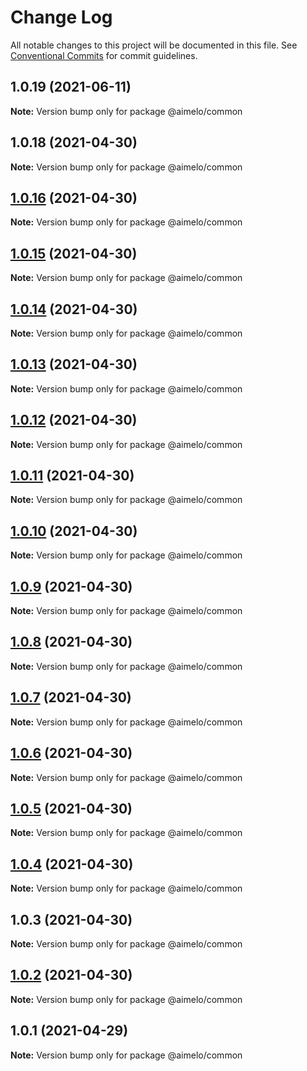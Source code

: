 # Change Log

All notable changes to this project will be documented in this file.
See [Conventional Commits](https://conventionalcommits.org) for commit guidelines.

## 1.0.19 (2021-06-11)

**Note:** Version bump only for package @aimelo/common





## 1.0.18 (2021-04-30)

**Note:** Version bump only for package @aimelo/common





## [1.0.16](https://github.com/grolea/aimelo-nest/compare/@aimelo/common@1.0.15...@aimelo/common@1.0.16) (2021-04-30)

**Note:** Version bump only for package @aimelo/common





## [1.0.15](https://github.com/grolea/aimelo-nest/compare/@aimelo/common@1.0.14...@aimelo/common@1.0.15) (2021-04-30)

**Note:** Version bump only for package @aimelo/common





## [1.0.14](https://github.com/grolea/aimelo-nest/compare/@aimelo/common@1.0.13...@aimelo/common@1.0.14) (2021-04-30)

**Note:** Version bump only for package @aimelo/common





## [1.0.13](https://github.com/grolea/aimelo-nest/compare/@aimelo/common@1.0.12...@aimelo/common@1.0.13) (2021-04-30)

**Note:** Version bump only for package @aimelo/common





## [1.0.12](https://github.com/grolea/aimelo-nest/compare/@aimelo/common@1.0.11...@aimelo/common@1.0.12) (2021-04-30)

**Note:** Version bump only for package @aimelo/common





## [1.0.11](https://github.com/grolea/aimelo-nest/compare/@aimelo/common@1.0.10...@aimelo/common@1.0.11) (2021-04-30)

**Note:** Version bump only for package @aimelo/common





## [1.0.10](https://github.com/grolea/aimelo-nest/compare/@aimelo/common@1.0.9...@aimelo/common@1.0.10) (2021-04-30)

**Note:** Version bump only for package @aimelo/common





## [1.0.9](https://github.com/grolea/aimelo-nest/compare/@aimelo/common@1.0.8...@aimelo/common@1.0.9) (2021-04-30)

**Note:** Version bump only for package @aimelo/common





## [1.0.8](https://github.com/grolea/aimelo-nest/compare/@aimelo/common@1.0.7...@aimelo/common@1.0.8) (2021-04-30)

**Note:** Version bump only for package @aimelo/common





## [1.0.7](https://github.com/grolea/aimelo-nest/compare/@aimelo/common@1.0.6...@aimelo/common@1.0.7) (2021-04-30)

**Note:** Version bump only for package @aimelo/common





## [1.0.6](https://github.com/grolea/aimelo-nest/compare/@aimelo/common@1.0.5...@aimelo/common@1.0.6) (2021-04-30)

**Note:** Version bump only for package @aimelo/common





## [1.0.5](https://github.com/grolea/aimelo-nest/compare/@aimelo/common@1.0.4...@aimelo/common@1.0.5) (2021-04-30)

**Note:** Version bump only for package @aimelo/common





## [1.0.4](https://github.com/grolea/aimelo-nest/compare/@aimelo/common@1.0.3...@aimelo/common@1.0.4) (2021-04-30)

**Note:** Version bump only for package @aimelo/common





## 1.0.3 (2021-04-30)

**Note:** Version bump only for package @aimelo/common





## [1.0.2](https://github.com/grolea/aimelo-nest/compare/@aimelo/common@1.0.1...@aimelo/common@1.0.2) (2021-04-30)

**Note:** Version bump only for package @aimelo/common





## 1.0.1 (2021-04-29)

**Note:** Version bump only for package @aimelo/common
